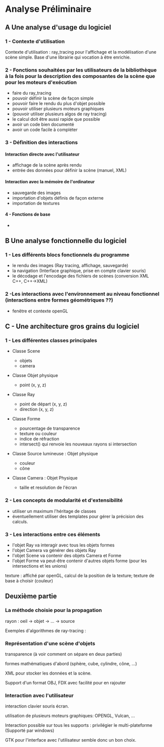 # Analyse Préliminaire

## A Une analyse d'usage du logiciel

### 1 - Contexte d'utilisation

Contexte d'utilisation : ray_tracing pour l'affichage et la modélisation d'une scène simple. Base d'une librairie qui vocation à être enrichie.

### 2 - Fonctions souhaitées par les utilisateurs de la bibliothèque à la fois pour la description des composantes de la scène que pour les moteurs d'exécution

- faire du ray_tracing
- pouvoir définir la scène de façon simple
- pouvoir faire le rendu du plus d'objet possible
- pouvoir utiliser plusieurs moteurs graphiques
- (pouvoir utiliser plusieurs algos de ray tracing)
- le calcul doit être aussi rapide que possible
- avoir un code bien documenté
- avoir un code facile à compléter

### 3 - Définition des interactions

#### Interaction directe avec l'utilisateur

- affichage de la scène après rendu
- entrée des données pour définir la scène (manuel, XML)

#### Interaction avec la mémoire de l'ordinateur

- sauvegarde des images
- importation d'objets définis de façon externe
- importation de textures

#### 4 - Fonctions de base

-

## B Une analyse fonctionnelle du logiciel

### 1 - Les différents blocs fonctionnels du programme

- le rendu des images (Ray tracing, affichage, sauvegarde)
- la navigation (Interface graphique, prise en compte clavier souris)
- le décodage et l'encodage des fichiers de scènes (conversion XML C++, C++->XML)

### 2 -Les interactions avec l'environnement au niveau fonctionnel (interactions entre formes géométriques ??)

- fenêtre et contexte openGL

## C - Une architecture gros grains du logiciel

### 1 - Les différentes classes principales

- Classe Scene

  - objets
  - camera

- Classe Objet physique

  - point (x, y, z)

- Classe Ray

  - point de départ (x, y, z)
  - direction (x, y, z)

- Classe Forme

  - pourcentage de transparence
  - texture ou couleur
  - indice de réfraction
  - intersect() qui renvoie les nouveaux rayons si intersection

- Classe Source lumineuse : Objet physique

  - couleur
  - cône

- Classe Camera : Objet Physique

  - taille et resolution de l'écran

### 2 - Les concepts de modularité et d'extensibilité

- utiliser un maximum l'héritage de classes
- éventuellement utiliser des templates pour gérer la précision des calculs.

### 3 - Les interactions entre ces éléments

- l'objet Ray va interagir avec tous les objets formes
- l'objet Camera va générer des objets Ray
- l'objet Scene va contenir des objets Camera et Forme
- l'objet Forme va peut-être contenir d'autres objets forme (pour les intersections et les unions)

texture : affiché par openGL, calcul de la position de la texture; texture de base à choisir (couleur)

## Deuxième partie

### La méthode choisie pour la propagation

rayon : oeil -> objet -> ... -> source

Exemples d'algorithmes de ray-tracing :

### Représentation d'une scène d'objets

transparence (à voir comment on sépare en deux parties)

formes mathématiques d'abord (sphère, cube, cylindre, cône, ...)

XML pour stocker les données et la scène.

Support d'un format OBJ, FDX avec facilité pour en rajouter

### Interaction avec l'utilisateur

interaction clavier souris écran.

utilisation de plusieurs moteurs graphiques: OPENGL, Vulcan, ...

Interaction possible sur tous les supports : privilégier le multi-plateforme (Supporté par windows)

GTK pour l'interface avec l'utilisateur semble donc un bon choix.
